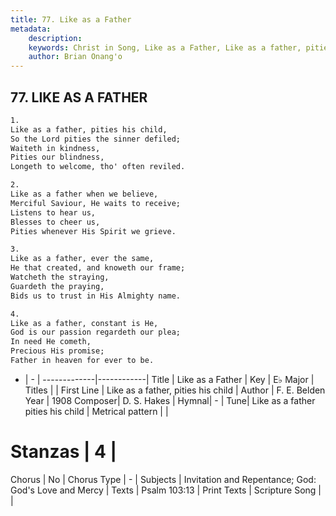 ```yaml
---
title: 77. Like as a Father
metadata:
    description: 
    keywords: Christ in Song, Like as a Father, Like as a father, pities his child, 
    author: Brian Onang'o
---
```



## 77. LIKE AS A FATHER

```txt
1.
Like as a father, pities his child,
So the Lord pities the sinner defiled;
Waiteth in kindness,
Pities our blindness,
Longeth to welcome, tho' often reviled.

2.
Like as a father when we believe,
Merciful Saviour, He waits to receive;
Listens to hear us,
Blesses to cheer us,
Pities whenever His Spirit we grieve.

3.
Like as a father, ever the same,
He that created, and knoweth our frame;
Watcheth the straying,
Guardeth the praying,
Bids us to trust in His Almighty name.

4.
Like as a father, constant is He,
God is our passion regardeth our plea;
In need He cometh, 
Precious His promise;
Father in heaven for ever to be.
```

- |   -  |
-------------|------------|
Title | Like as a Father |
Key | E♭ Major |
Titles |  |
First Line | Like as a father, pities his child |
Author | F. E. Belden
Year | 1908
Composer| D. S. Hakes |
Hymnal|  - |
Tune| Like as a father pities his child |
Metrical pattern | |
# Stanzas | 4 |
Chorus | No |
Chorus Type | - |
Subjects | Invitation and Repentance; God: God's Love and Mercy |
Texts | Psalm 103:13 |
Print Texts | 
Scripture Song |  |
  
